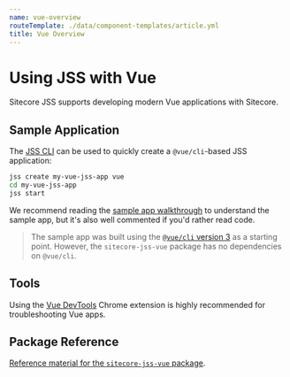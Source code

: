 ```yaml
---
name: vue-overview
routeTemplate: ./data/component-templates/article.yml
title: Vue Overview
---
```


# Using JSS with Vue

Sitecore JSS supports developing modern Vue applications with Sitecore.

## Sample Application

The [JSS CLI](/docs/client-frameworks/getting-started/quick-start) can be used to quickly create a `@vue/cli`-based JSS application:

```sh
jss create my-vue-jss-app vue
cd my-vue-jss-app
jss start
```

We recommend reading the [sample app walkthrough](/docs/client-frameworks/vue/sample-app) to understand the sample app, but it's also well commented if you'd rather read code.

> The sample app was built using the [`@vue/cli` version 3](https://github.com/vuejs/vue-cli) as a starting point. However, the `sitecore-jss-vue` package has no dependencies on `@vue/cli`.

## Tools

Using the [Vue DevTools](https://github.com/vuejs/vue-devtools) Chrome extension is highly recommended for troubleshooting Vue apps.

## Package Reference

[Reference material for the `sitecore-jss-vue` package](/docs/client-frameworks/vue/reference).
